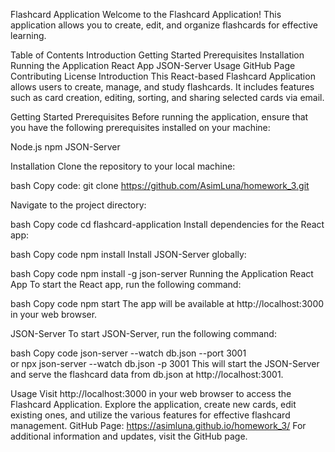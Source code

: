 Flashcard Application
Welcome to the Flashcard Application! This application allows you to create, edit, and organize flashcards for effective learning.

Table of Contents
Introduction
Getting Started
Prerequisites
Installation
Running the Application
React App
JSON-Server
Usage
GitHub Page
Contributing
License
Introduction
This React-based Flashcard Application allows users to create, manage, and study flashcards. It includes features such as card creation, editing, sorting, and sharing selected cards via email.

Getting Started
Prerequisites
Before running the application, ensure that you have the following prerequisites installed on your machine:

Node.js
npm
JSON-Server

Installation
Clone the repository to your local machine:

bash
Copy code:
git clone https://github.com/AsimLuna/homework_3.git

Navigate to the project directory:

bash
Copy code
cd flashcard-application
Install dependencies for the React app:

bash
Copy code
npm install
Install JSON-Server globally:

bash
Copy code
npm install -g json-server
Running the Application
React App
To start the React app, run the following command:

bash
Copy code
npm start
The app will be available at http://localhost:3000 in your web browser.

JSON-Server
To start JSON-Server, run the following command:

bash
Copy code
json-server --watch db.json --port 3001   
or npx json-server --watch db.json -p 3001
This will start the JSON-Server and serve the flashcard data from db.json at http://localhost:3001.

Usage
Visit http://localhost:3000 in your web browser to access the Flashcard Application.
Explore the application, create new cards, edit existing ones, and utilize the various features for effective flashcard management.
GitHub Page:
https://asimluna.github.io/homework_3/
For additional information and updates, visit the GitHub page.

